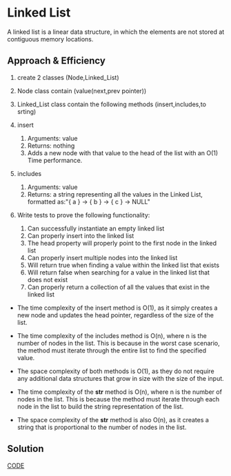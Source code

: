 # Linked List
A linked list is a linear data structure, in which the elements are not stored at contiguous memory locations.

## Approach & Efficiency
1. create 2 classes (Node,Linked_List)
2. Node class contain (value(next,prev pointer))
3. Linked_List class contain the following methods (insert,includes,to srting)
4. insert
    1. Arguments: value
    2. Returns: nothing
    3. Adds a new node with that value to the head of the list with an O(1) Time performance.

5. includes
    1. Arguments: value
    2. Returns: a string representing all the values in the Linked List, formatted as:"{ a } -> { b } -> { c } -> NULL"

6. Write tests to prove the following functionality:
    1. Can successfully instantiate an empty linked list
    2. Can properly insert into the linked list
    3. The head property will properly point to the first node in the linked list
    4. Can properly insert multiple nodes into the linked list
    5. Will return true when finding a value within the linked list that exists
    6. Will return false when searching for a value in the linked list that does not exist
    7. Can properly return a collection of all the values that exist in the linked list

* The time complexity of the insert method is O(1), as it simply creates a new node and updates the head pointer, regardless of the size of the list.

* The time complexity of the includes method is O(n), where n is the number of nodes in the list. This is because in the worst case scenario, the method must iterate through the entire list to find the specified value.

* The space complexity of both methods is O(1), as they do not require any additional data structures that grow in size with the size of the input.

* The time complexity of the __str__ method is O(n), where n is the number of nodes in the list. This is because the method must iterate through each node in the list to build the string representation of the list.

* The space complexity of the __str__ method is also O(n), as it creates a string that is proportional to the number of nodes in the list.



## Solution

[CODE](./linked_list.py)